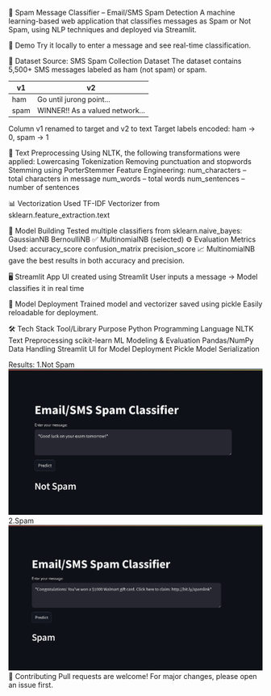 📩 Spam Message Classifier – Email/SMS Spam Detection
A machine learning-based web application that classifies messages as Spam or Not Spam, using NLP techniques and deployed via Streamlit.

🚀 Demo
Try it locally to enter a message and see real-time classification.

📁 Dataset
Source: SMS Spam Collection Dataset
The dataset contains 5,500+ SMS messages labeled as ham (not spam) or spam.

| v1     | v2                              |
|--------|---------------------------------|
| ham    | Go until jurong point...        |
| spam   | WINNER!! As a valued network... |

Column v1 renamed to target and v2 to text
Target labels encoded: ham → 0, spam → 1

🧹 Text Preprocessing
Using NLTK, the following transformations were applied:
Lowercasing
Tokenization
Removing punctuation and stopwords
Stemming using PorterStemmer
Feature Engineering:
num_characters – total characters in message
num_words – total words
num_sentences – number of sentences

📊 Vectorization
Used TF-IDF Vectorizer from sklearn.feature_extraction.text

🧠 Model Building
Tested multiple classifiers from sklearn.naive_bayes:
GaussianNB
BernoulliNB
✅ MultinomialNB (selected)
⚙️ Evaluation Metrics
Used:
accuracy_score
confusion_matrix
precision_score
📈 MultinomialNB gave the best results in both accuracy and precision.

🖥️ Streamlit App
UI created using Streamlit
User inputs a message → Model classifies it in real time

💾 Model Deployment
Trained model and vectorizer saved using pickle
Easily reloadable for deployment.

🛠 Tech Stack
Tool/Library	         Purpose
Python	               Programming Language
NLTK	                  Text Preprocessing
scikit-learn	         ML Modeling & Evaluation
Pandas/NumPy	         Data Handling
Streamlit	            UI for Model Deployment
Pickle	               Model Serialization

Results:
1.Not Spam
![image alt](https://github.com/LAXMAN7795/Email-SMS-Spam-Classifier/blob/d6c292480c8e55a866a6f9b766db9a0505384ac1/EmalNotSpam.png)
2.Spam
![image alt](https://github.com/LAXMAN7795/Email-SMS-Spam-Classifier/blob/539c8d5f123ab966e4f2da54d0ed41f37bca6eac/EmailSpam.png)
🤝 Contributing
Pull requests are welcome! For major changes, please open an issue first.

